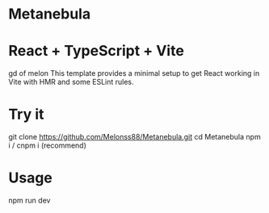 # Metanebula

# React + TypeScript + Vite

gd of melon
This template provides a minimal setup to get React working in Vite with HMR and some ESLint rules.

# Try it

git clone https://github.com/Melonss88/Metanebula.git
cd Metanebula
npm i / cnpm i (recommend)

# Usage

npm run dev
